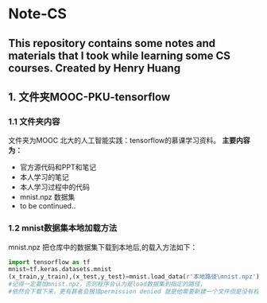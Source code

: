 # Note-CS
This repository contains some notes and materials that I took while learning some CS courses. 
Created by Henry Huang
---
## 1. 文件夹MOOC-PKU-tensorflow
### 1.1 文件夹内容
文件夹为MOOC 北大的人工智能实践：tensorflow的慕课学习资料。
**主要内容为：**
- 官方源代码和PPT和笔记
- 本人学习的笔记
- 本人学习过程中的代码
- mnist.npz 数据集
- to be continued..
### 1.2 mnist数据集本地加载方法
mnist.npz 把仓库中的数据集下载到本地后,的载入方法如下：
```python
import tensorflow as tf
mnist=tf.keras.datasets.mnist
(x_train,y_train),(x_test,y_test)=mnist.load_data(r'本地路径\mnist.npz')#加载本地数据集
#记得一定要加mnist.npz，否则程序会认为是load数据集到指定的路径，
#依然会下载下来，更有甚者会报错permission denied 就是他需要新建一个文件但是没有权限。
```
